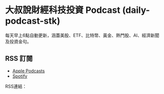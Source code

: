 # 大叔說財經科技投資 Podcast (daily-podcast-stk)

每天早上6點自動更新，涵蓋美股、ETF、比特幣、黃金、熱門股、AI、經濟新聞及投資金句。

## RSS 訂閱
- [Apple Podcasts](https://podcasts.apple.com/)
- [Spotify](https://podcasters.spotify.com/)

RSS連結：
